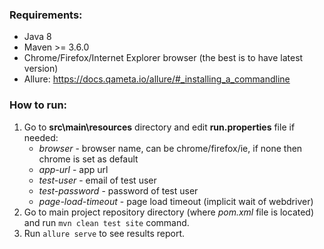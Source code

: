 ### Requirements:
* Java 8
* Maven >= 3.6.0
* Chrome/Firefox/Internet Explorer browser (the best is to have latest version)
* Allure: https://docs.qameta.io/allure/#_installing_a_commandline

### How to run:
1) Go to **src\main\resources** directory and edit **run.properties** file if needed:
   * _browser_ - browser name, can be chrome/firefox/ie, if none then chrome is set as default
   * _app-url_ - app url
   * _test-user_ - email of test user
   * _test-password_ - password of test user
   * _page-load-timeout_ - page load timeout (implicit wait of webdriver)
2) Go to main project repository directory (where _pom.xml_ file is located) and run `mvn clean test site` command.
3) Run `allure serve` to see results report.